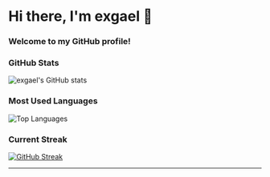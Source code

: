 <!--
**exgael/exgael** is a ✨ _special_ ✨ repository because its `README.md` (this file) appears on your GitHub profile.

Here are some ideas to get you started:

- 🔭 I’m currently working on ...
- 🌱 I’m currently learning ...
- 👯 I’m looking to collaborate on ...
- 🤔 I’m looking for help with ...
- 💬 Ask me about ...
- 📫 How to reach me: ...
- 😄 Pronouns: ...
- ⚡ Fun fact: ...
-->

# Hi there, I'm exgael 👋

### Welcome to my GitHub profile!

### GitHub Stats

![exgael's GitHub stats](https://github-readme-stats-exgaels-projects.vercel.app/api?username=exgael&show_icons=true&theme=radical&count_private=true)

### Most Used Languages

![Top Languages](https://github-readme-stats-exgaels-projects.vercel.app/api/top-langs/?username=exgael&layout=compact&theme=radical&count_private=true)

### Current Streak

[![GitHub Streak](http://github-readme-streak-stats.herokuapp.com?user=exgael&theme=radical&date_format=j%20M%5B%20Y%5D)](https://git.io/streak-stats)

---

